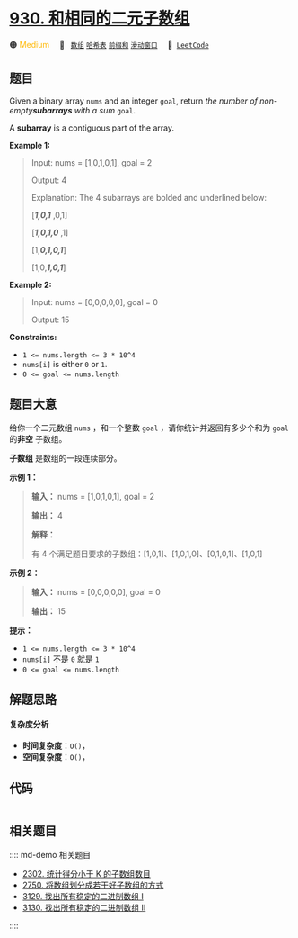 # [930. 和相同的二元子数组](https://leetcode.com/problems/binary-subarrays-with-sum)

🟠 <font color=#ffb800>Medium</font>&emsp; 🔖&ensp; [`数组`](/leetcode/outline/tag/array.md) [`哈希表`](/leetcode/outline/tag/hash-table.md) [`前缀和`](/leetcode/outline/tag/prefix-sum.md) [`滑动窗口`](/leetcode/outline/tag/sliding-window.md)&emsp; 🔗&ensp;[`LeetCode`](https://leetcode.com/problems/binary-subarrays-with-sum)


## 题目

Given a binary array `nums` and an integer `goal`, return _the number of non-
empty**subarrays** with a sum_ `goal`.

A **subarray** is a contiguous part of the array.



**Example 1:**

> Input: nums = [1,0,1,0,1], goal = 2
> 
> Output: 4
> 
> Explanation: The 4 subarrays are bolded and underlined below:
> 
> [_**1,0,1**_ ,0,1]
> 
> [_**1,0,1,0**_ ,1]
> 
> [1,_**0,1,0,1**_]
> 
> [1,0,_**1,0,1**_]

**Example 2:**

> Input: nums = [0,0,0,0,0], goal = 0
> 
> Output: 15

**Constraints:**

  * `1 <= nums.length <= 3 * 10^4`
  * `nums[i]` is either `0` or `1`.
  * `0 <= goal <= nums.length`


## 题目大意

给你一个二元数组 `nums` ，和一个整数 `goal` ，请你统计并返回有多少个和为 `goal` 的**非空** 子数组。

**子数组** 是数组的一段连续部分。

**示例 1：**

> 
> 
> 
> 
> 
> **输入：** nums = [1,0,1,0,1], goal = 2
> 
> **输出：** 4
> 
> **解释：**
> 
> 有 4 个满足题目要求的子数组：[1,0,1]、[1,0,1,0]、[0,1,0,1]、[1,0,1]
> 
> 

**示例 2：**

> 
> 
> 
> 
> 
> **输入：** nums = [0,0,0,0,0], goal = 0
> 
> **输出：** 15
> 
> 

**提示：**

  * `1 <= nums.length <= 3 * 10^4`
  * `nums[i]` 不是 `0` 就是 `1`
  * `0 <= goal <= nums.length`


## 解题思路

#### 复杂度分析

- **时间复杂度**：`O()`，
- **空间复杂度**：`O()`，

## 代码

```javascript

```

## 相关题目

:::: md-demo 相关题目
- [2302. 统计得分小于 K 的子数组数目](https://leetcode.com/problems/count-subarrays-with-score-less-than-k)
- [2750. 将数组划分成若干好子数组的方式](https://leetcode.com/problems/ways-to-split-array-into-good-subarrays)
- [3129. 找出所有稳定的二进制数组 I](https://leetcode.com/problems/find-all-possible-stable-binary-arrays-i)
- [3130. 找出所有稳定的二进制数组 II](https://leetcode.com/problems/find-all-possible-stable-binary-arrays-ii)

::::

